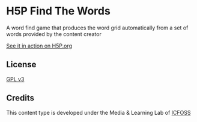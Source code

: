H5P Find The Words
==========

A word find game that produces the word grid automatically from a set of words provided by the content creator

[See it in action on H5P.org](https://h5p.org/find-the-words)

## License

[GPL v3](LICENSE)

## Credits

This content type is developed under the Media & Learning Lab of [ICFOSS](https://icfoss.in)
